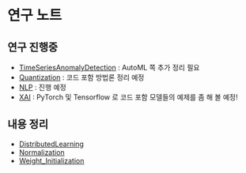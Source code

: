 # 연구 노트


## 연구 진행중
- [TimeSeriesAnomalyDetection](https://github.com/arisel117/TimeSeriesAnomalyDetection) : AutoML 쪽 추가 정리 필요
- [Quantization](https://github.com/arisel117/Quantization) : 코드 포함 방법론 정리 예정
- [NLP](https://github.com/arisel117/NLP) : 진행 예정
- [XAI](https://github.com/arisel117/XAI) : PyTorch 및 Tensorflow 로 코드 포함 모델들의 예제를 좀 해 볼 예정!


## 내용 정리
- [DistributedLearning](https://github.com/arisel117/DistributedLearning)
- [Normalization](https://github.com/arisel117/Normalization)
- [Weight_Initialization](https://github.com/arisel117/Weight_Initialization)



